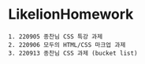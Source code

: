 # LikelionHomework

    1. 220905 종찬님 CSS 특강 과제
    2. 220906 모두의 HTML/CSS 마크업 과제
    3. 220913 종찬님 CSS 과제 (bucket list)